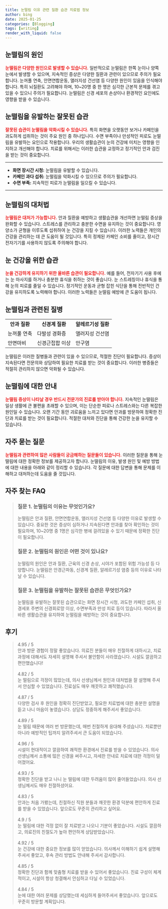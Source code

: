 ```yaml
---
title: 눈떨림 이유 관련 질환 습관 치료법 정보
author: bing
date: 2025-01-25
categories: [Blogging]
tags: [writing]
render_with_liquid: false
---
```



<h2 id='눈떨림의 원인'>눈떨림의 원인</h2>

<p><b><span style="color: #ee2323;">눈떨림은 다양한 원인으로 발생할 수 있습니다.</span></b> 일반적으로 눈떨림은 한쪽 눈이나 양쪽 눈에서 발생할 수 있으며, 지속적인 증상은 다양한 질환과 관련이 있으므로 주의가 필요합니다. 눈꺼풀 연축, 안면연합운동, 앨러지성 건선염 등 다양한 원인이 있음을 인식해야 합니다. 특히 뇌질환도 고려해야 하며, 10~20명 중 한 명은 심각한 근본적 문제를 겪고 있을 수 있으니 주의가 필요합니다. 눈떨림은 신경 세포의 손상이나 환경적인 요인에도 영향을 받을 수 있습니다.</p>

<h2 id='유발 요인'>눈떨림을 유발하는 잘못된 습관</h2>

<p><b><span style="color: #ee2323;">잘못된 습관이 눈떨림을 악화시킬 수 있습니다.</span></b> 특히 화면을 오랫동안 보거나 카페인을 과도하게 섭취하는 것이 주요 원인 중 하나입니다. 수면 부족이나 만성적인 피로도 눈떨림을 유발하는 요인으로 작용합니다. 우리의 생활습관이 눈의 건강에 미치는 영향을 인지하고 개선해야 합니다. 치료를 위해서는 이러한 습관을 교정하고 정기적인 안과 검진을 받는 것이 중요합니다.</p>

<hr />

<ul>
    <li><b>화면 장시간 시청:</b> 눈떨림을 유발할 수 있습니다.</li>
    <li><b>카페인 과다 섭취:</b> 눈떨림을 악화시킬 수 있으므로 주의가 필요합니다.</li>
    <li><b>수면 부족:</b> 지속적인 피로가 눈떨림을 일으킬 수 있습니다.</li>
</ul>

<hr />

<h2 id='눈떨림의 대처법'>눈떨림의 대처법</h2>

<p><b><span style="color: #ee2323;">눈떨림은 대처가 가능합니다.</span></b> 안과 질환을 예방하고 생활습관을 개선하면 눈떨림 증상을 완화할 수 있습니다. 스트레스를 관리하고 충분한 수면을 유지하는 것이 중요합니다. 영양소가 균형을 이루도록 섭취하여 눈 건강을 지킬 수 있습니다. 이러한 노력들은 개인의 건강을 관리하는 데 큰 도움이 될 것입니다. 특히 정제된 카페인 소비를 줄이고, 장시간 전자기기를 사용하지 않도록 주의해야 합니다.</p>

<h2 id='눈 건강을 위한 습관'>눈 건강을 위한 습관</h2>

<p><b><span style="color: #ee2323;">눈을 건강하게 유지하기 위한 올바른 습관이 필요합니다.</span></b> 예를 들어, 전자기기 사용 후에는 눈 마사지를 하거나 충분한 휴식을 취하는 것이 좋습니다. 눈 스트레칭이나 휴식을 통해 눈의 피로를 줄일 수 있습니다. 정기적인 운동과 균형 잡힌 식단을 통해 전반적인 건강을 유지하도록 노력해야 합니다. 이러한 노력들은 눈떨림 예방에 큰 도움이 됩니다.</p>

<h2 id='눈떨림과 관련된 질병'>눈떨림과 관련된 질병</h2>

<table>
    <tr>
        <td style="text-align: center; height: 17px;"><b>안과 질환</b></td>
        <td style="text-align: center; height: 17px;"><b>신경계 질환</b></td>
        <td style="text-align: center; height: 17px;"><b>알레르기성 질환</b></td>
    </tr>
    <tr>
        <td>눈꺼풀 연축</td>
        <td>다발성 경화증</td>
        <td>앨러지성 건선염</td>
    </tr>
    <tr>
        <td>안면마비</td>
        <td>신경근접합 이상</td>
        <td>안구염</td>
    </tr>
</table>

<p>눈떨림은 이러한 질병들과 관련이 있을 수 있으므로, 적절한 진단이 필요합니다. 증상이 지속된다면 전문의와 상담하여 필요한 치료를 받는 것이 중요합니다. 이러한 병증들은 적절히 관리하지 않으면 악화될 수 있습니다.</p>

<h2 id='눈떨림에 대한 안내'>눈떨림에 대한 안내</h2>

<p><b><span style="color: #ee2323;">눈떨림 증상이 나타날 경우 반드시 전문가의 진료를 받아야 합니다.</span></b> 지속적인 눈떨림은 일상 생활에 큰 불편을 초래할 수 있으며, 이는 단순한 피로나 스트레스와는 다른 복잡한 원인일 수 있습니다. 오랜 기간 동안 괴로움을 느끼고 있다면 안과를 방문하여 정확한 진단과 치료를 받는 것이 필요합니다. 적절한 대처와 진단을 통해 건강한 눈을 유지할 수 있습니다.</p>

<h2 id='자주 묻는 질문'>자주 묻는 질문</h2>

<p><b><span style="color: #ee2323;">눈떨림과 관련하여 많은 사람들이 궁금해하는 질문들이 있습니다.</span></b> 이러한 질문을 통해 눈떨림에 대한 정확한 정보를 제공하고자 합니다. 눈떨림의 이유, 발생 원인 및 예방 방법에 대한 내용을 아래와 같이 정리할 수 있습니다. 각 질문에 대한 답변을 통해 문제를 이해하고 대처하는데 도움을 줄 것입니다.</p>


<h2 id='자주_찾는_FAQ'>자주 찾는 FAQ</h2>
<div itemscope="" itemtype="https://schema.org/FAQPage"> 
<blockquote> 
<div itemscope="" itemprop="mainEntity" itemtype="https://schema.org/Question"> 
<h3 itemprop="name">질문 1. 눈떨림의 이유는 무엇인가요?</h3> 
<div itemscope="" itemprop="acceptedAnswer" itemtype="https://schema.org/Answer"> 
<span itemprop="text"> 
<p>눈떨림은 안과 질환, 안면연합운동, 앨러지성 건선염 등 다양한 이유로 발생할 수 있습니다. 중요한 것은 증상이 심하거나 지속된다면 안과를 찾아 확인하는 것이 필요하며, 10~20명 중 1명은 심각한 병에 걸려있을 수 있기 때문에 정확한 진단이 필요합니다.</p> 
</span> 
</div> 
</div> 

<div itemscope="" itemprop="mainEntity" itemtype="https://schema.org/Question"> 
<h3 itemprop="name">질문 2. 눈떨림의 원인은 어떤 것이 있나요?</h3> 
<div itemscope="" itemprop="acceptedAnswer" itemtype="https://schema.org/Answer"> 
<span itemprop="text"> 
<p>눈떨림의 원인은 안과 질환, 근육의 신경 손상, 시야가 포함된 위험 가능성 등 다양합니다. 눈떨림은 안경근파동, 신경계 질환, 알레르기성 염증 등의 이유로 나타날 수 있습니다.</p> 
</span> 
</div> 
</div> 

<div itemscope="" itemprop="mainEntity" itemtype="https://schema.org/Question"> 
<h3 itemprop="name">질문 3. 눈떨림을 유발하는 잘못된 습관은 무엇인가요?</h3> 
<div itemscope="" itemprop="acceptedAnswer" itemtype="https://schema.org/Answer"> 
<span itemprop="text"> 
<p>눈떨림을 유발하는 잘못된 습관으로는 화면 장시간 시청, 과도한 카페인 섭취, 신경세포 주변의 신경회로망 이상, 수면부족과 만성 피로 등이 있습니다. 따라서 올바른 생활습관을 유지하여 눈떨림을 예방하는 것이 중요합니다.</p> 
</span> 
</div> 
</div> 
</blockquote> 
</div>
<h2 id='후기'>후기</h2>
<div itemscope itemtype="https://schema.org/Product">
  <blockquote>
  <div itemprop="review" itemscope itemtype="https://schema.org/Review">
      <div itemprop="reviewRating" itemscope itemtype="https://schema.org/Rating"> <span itemprop="ratingValue">4.95</span> / <span itemprop="bestRating">5</span> </div>
      <span itemprop="reviewBody">안과 방문 경험이 정말 좋았습니다. 의료진 분들이 매우 친절하게 대하시고, 치료 과정에 대해서도 자세히 설명해 주셔서 불안함이 사라졌습니다. 시설도 깔끔하고 편안했습니다!</span>
  </div>
  <br>
  <div itemprop="review" itemscope itemtype="https://schema.org/Review">
      <div itemprop="reviewRating" itemscope itemtype="https://schema.org/Rating"> <span itemprop="ratingValue">4.82</span> / <span itemprop="bestRating">5</span> </div>
      <span itemprop="reviewBody">눈 떨림으로 걱정이 많았는데, 의사 선생님께서 원인과 대처법을 잘 설명해 주셔서 안심할 수 있었습니다. 진료실도 매우 깨끗하고 쾌적했습니다.</span>
  </div>
  <br>
  <div itemprop="review" itemscope itemtype="https://schema.org/Review">
      <div itemprop="reviewRating" itemscope itemtype="https://schema.org/Rating"> <span itemprop="ratingValue">4.87</span> / <span itemprop="bestRating">5</span> </div>
      <span itemprop="reviewBody">다양한 검사 후 원인을 정확히 진단받았고, 필요한 치료법에 대한 충분한 설명을 듣고 나니 마음이 놓였습니다. 상담도 정중하게 해주셔서 좋았습니다.</span>
  </div>
  <br>
  <div itemprop="review" itemscope itemtype="https://schema.org/Review">
      <div itemprop="reviewRating" itemscope itemtype="https://schema.org/Rating"> <span itemprop="ratingValue">4.89</span> / <span itemprop="bestRating">5</span> </div>
      <span itemprop="reviewBody">눈 떨림 때문에 여러 번 방문했는데, 매번 친절하게 응대해 주셨습니다. 치료뿐만 아니라 예방적인 팁까지 알려주셔서 큰 도움이 되었습니다.</span>
  </div>
  <br>
  <div itemprop="review" itemscope itemtype="https://schema.org/Review">
      <div itemprop="reviewRating" itemscope itemtype="https://schema.org/Rating"> <span itemprop="ratingValue">4.96</span> / <span itemprop="bestRating">5</span> </div>
      <span itemprop="reviewBody">시설이 현대적이고 깔끔하여 쾌적한 환경에서 진료를 받을 수 있었습니다. 의사선생님께서 소통에 많은 신경을 써주시고, 자세한 안내로 치료에 대한 걱정이 덜어졌어요.</span>
  </div>
  <br>
  <div itemprop="review" itemscope itemtype="https://schema.org/Review">
      <div itemprop="reviewRating" itemscope itemtype="https://schema.org/Rating"> <span itemprop="ratingValue">4.93</span> / <span itemprop="bestRating">5</span> </div>
      <span itemprop="reviewBody">정확한 진단을 받고 나니 눈 떨림에 대한 두려움이 많이 줄어들었습니다. 의사 선생님께서도 매우 친절하셨어요.</span>
  </div>
  <br>
  <div itemprop="review" itemscope itemtype="https://schema.org/Review">
      <div itemprop="reviewRating" itemscope itemtype="https://schema.org/Rating"> <span itemprop="ratingValue">4.83</span> / <span itemprop="bestRating">5</span> </div>
      <span itemprop="reviewBody">안과는 처음 가봤는데, 친절하신 직원 분들과 깨끗한 환경 덕분에 편안하게 진료를 받을 수 있었습니다. 앞으로도 꾸준히 관리하고 싶어요.</span>
  </div>
  <br>
  <div itemprop="review" itemscope itemtype="https://schema.org/Review">
      <div itemprop="reviewRating" itemscope itemtype="https://schema.org/Rating"> <span itemprop="ratingValue">4.9</span> / <span itemprop="bestRating">5</span> </div>
      <span itemprop="reviewBody">눈 떨림에 대한 걱정 없이 잘 치료받고 나오니 기분이 좋았습니다. 시설도 깔끔하고, 의료진의 친절도가 높아 편안하게 상담받았습니다.</span>
  </div>
  <br>
  <div itemprop="review" itemscope itemtype="https://schema.org/Review">
      <div itemprop="reviewRating" itemscope itemtype="https://schema.org/Rating"> <span itemprop="ratingValue">4.92</span> / <span itemprop="bestRating">5</span> </div>
      <span itemprop="reviewBody">눈 건강에 대한 중요한 정보를 많이 얻었습니다. 의사께서 이해하기 쉽게 설명해 주셔서 좋았고, 후속 관리 방법도 안내해 주셔서 감사합니다.</span>
  </div>
  <br>
  <div itemprop="review" itemscope itemtype="https://schema.org/Review">
      <div itemprop="reviewRating" itemscope itemtype="https://schema.org/Rating"> <span itemprop="ratingValue">4.85</span> / <span itemprop="bestRating">5</span> </div>
      <span itemprop="reviewBody">정확한 진단과 함께 맞춤형 치료를 받을 수 있어서 좋았습니다. 진료 구성이 체계적이고, 시설이 항상 청결해서 안심하고 다닐 수 있었습니다.</span>
  </div>
  <br>
  <div itemprop="review" itemscope itemtype="https://schema.org/Review">
      <div itemprop="reviewRating" itemscope itemtype="https://schema.org/Rating"> <span itemprop="ratingValue">4.84</span> / <span itemprop="bestRating">5</span> </div>
      <span itemprop="reviewBody">눈에 대한 여러 문제를 상담했는데 세심하게 들어주셔서 좋았습니다. 앞으로도 꾸준히 방문할 계획입니다.</span>
  </div>
  </blockquote>
</div>
